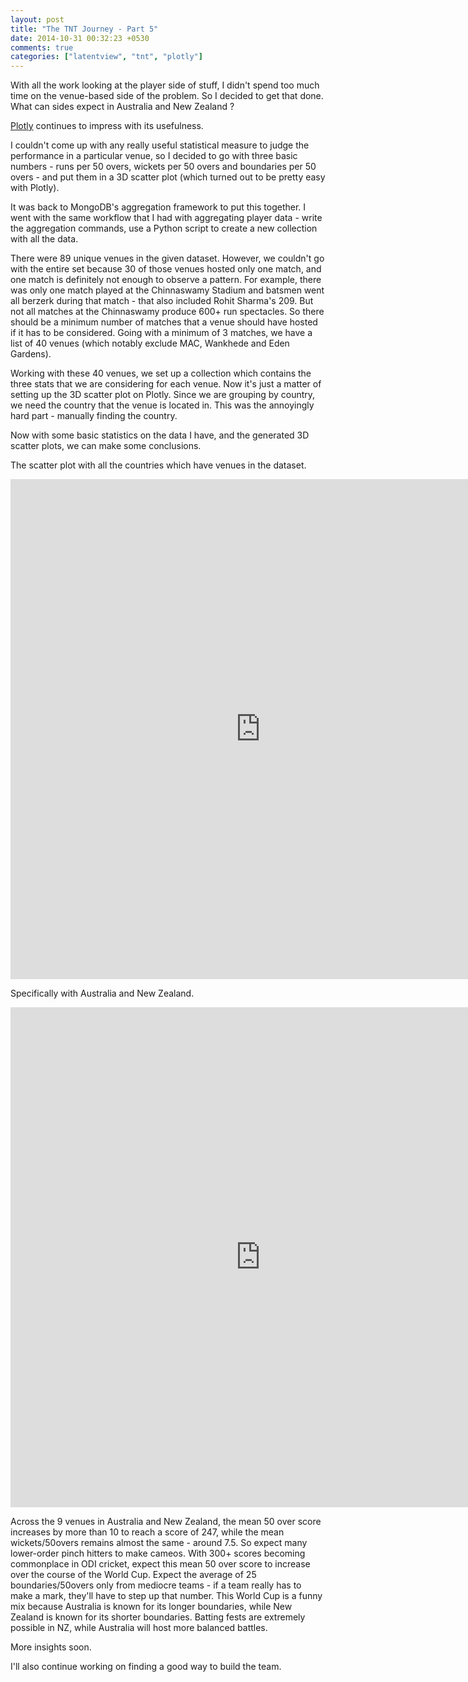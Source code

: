```yaml
---
layout: post
title: "The TNT Journey - Part 5"
date: 2014-10-31 00:32:23 +0530
comments: true
categories: ["latentview", "tnt", "plotly"]
---
```

With all the work looking at the player side of stuff, I didn't spend too much time on the venue-based side of the problem. So I decided to get that done. What can sides expect in Australia and New Zealand ? 

[Plotly](http://plot.ly) continues to impress with its usefulness.
<!--more-->

I couldn't come up with any really useful statistical measure to judge the performance in a particular venue, so I decided to go with three basic numbers - runs per 50 overs, wickets per 50 overs and boundaries per 50 overs - and put them in a 3D scatter plot (which turned out to be pretty easy with Plotly). 

It was back to MongoDB's aggregation framework to put this together. I went with the same workflow that I had with aggregating player data - write the aggregation commands, use a Python script to create a new collection with all the data. 

There were 89 unique venues in the given dataset. However, we couldn't go with the entire set because 30 of those venues hosted only one match, and one match is definitely not enough to observe a pattern. For example, there was only one match played at the Chinnaswamy Stadium and batsmen went all berzerk during that match - that also included Rohit Sharma's 209. But not all matches at the Chinnaswamy produce 600+ run spectacles. So there should be a minimum number of matches that a venue should have hosted if it has to be considered. Going with a minimum of 3 matches, we have a list of 40 venues (which notably exclude MAC, Wankhede and Eden Gardens). 

Working with these 40 venues, we set up a collection which contains the three stats that we are considering for each venue. Now it's just a matter of setting up the 3D scatter plot on Plotly. Since we are grouping by country, we need the country that the venue is located in. This was the annoyingly hard part - manually finding the country.

Now with some basic statistics on the data I have, and the generated 3D scatter plots, we can make some conclusions.

The scatter plot with all the countries which have venues in the dataset.

<iframe frameborder="0" seamless="seamless" scrolling="no" src="https://plot.ly/~AlexMathew/10.embed" width="800" height="800"></iframe>


Specifically with Australia and New Zealand.

<iframe frameborder="0" seamless="seamless" scrolling="no" src="https://plot.ly/~AlexMathew/11.embed" width="800" height="800"></iframe>


Across the 9 venues in Australia and New Zealand, the mean 50 over score increases by more than 10 to reach a score of 247, while the mean wickets/50overs remains almost the same - around 7.5. So expect many lower-order pinch hitters to make cameos. With 300+ scores becoming commonplace in ODI cricket, expect this mean 50 over score to increase over the course of the World Cup. Expect the average of 25 boundaries/50overs only from mediocre teams - if a team really has to make a mark, they'll have to step up that number. This World Cup is a funny mix because Australia is known for its longer boundaries, while New Zealand is known for its shorter boundaries. Batting fests are extremely possible in NZ, while Australia will host more balanced battles.

More insights soon.

I'll also continue working on finding a good way to build the team.
